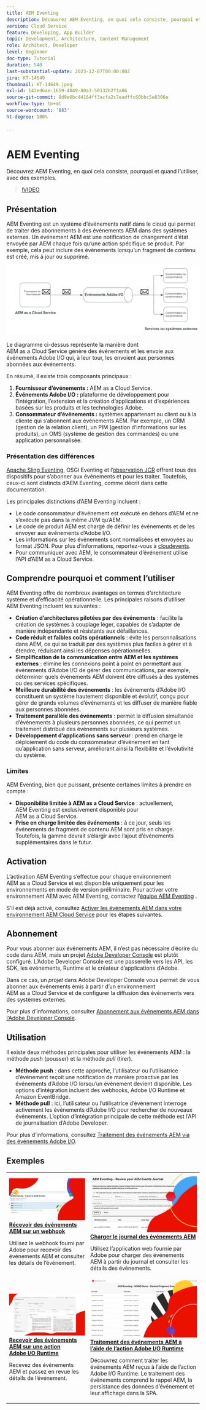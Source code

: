 ```yaml
---
title: AEM Eventing
description: Découvrez AEM Eventing, en quoi cela consiste, pourquoi et quand l’utiliser, avec des exemples.
version: Cloud Service
feature: Developing, App Builder
topic: Development, Architecture, Content Management
role: Architect, Developer
level: Beginner
doc-type: Tutorial
duration: 540
last-substantial-update: 2023-12-07T00:00:00Z
jira: KT-14649
thumbnail: KT-14649.jpeg
exl-id: 142ed6ae-1659-4849-80a3-50132b2f1a86
source-git-commit: 8d9e6bc44164ff3acfa2c7eadffc60bbc5e8306e
workflow-type: tm+mt
source-wordcount: '883'
ht-degree: 100%

---
```


# AEM Eventing

Découvrez AEM Eventing, en quoi cela consiste, pourquoi et quand l’utiliser, avec des exemples.

>[!VIDEO](https://video.tv.adobe.com/v/3426686?quality=12&learn=on)

## Présentation

AEM Eventing est un système d’événements natif dans le cloud qui permet de traiter des abonnements à des événements AEM dans des systèmes externes. Un événement AEM est une notification de changement d’état envoyée par AEM chaque fois qu’une action spécifique se produit. Par exemple, cela peut inclure des événements lorsqu’un fragment de contenu est créé, mis à jour ou supprimé.

![AEM Eventing](./assets/aem-eventing.png)

Le diagramme ci-dessus représente la manière dont AEM as a Cloud Service génère des événements et les envoie aux événements Adobe I/O qui, à leur tour, les envoient aux personnes abonnées aux événements.

En résumé, il existe trois composants principaux :

1. **Fournisseur d’événements :** AEM as a Cloud Service.
1. **Événements Adobe I/O :** plateforme de développement pour l’intégration, l’extension et la création d’applications et d’expériences basées sur les produits et les technologies Adobe.
1. **Consommateur d’événements :** systèmes appartenant au client ou à la cliente qui s’abonnent aux événements AEM. Par exemple, un CRM (gestion de la relation client), un PIM (gestion d’informations sur les produits), un OMS (système de gestion des commandes) ou une application personnalisée.

### Présentation des différences

[Apache Sling Eventing](https://sling.apache.org/documentation/bundles/apache-sling-eventing-and-job-handling.html), OSGi Eventing et l’[observation JCR](https://jackrabbit.apache.org/oak/docs/features/observation.html) offrent tous des dispositifs pour s’abonner aux événements et pour les traiter. Toutefois, ceux-ci sont distincts d’AEM Eventing, comme décrit dans cette documentation.

Les principales distinctions d’AEM Eventing incluent :

- Le code consommateur d’événement est exécuté en dehors d’AEM et ne s’exécute pas dans la même JVM qu’AEM.
- Le code de produit AEM est chargé de définir les événements et de les envoyer aux événements d’Adobe I/O.
- Les informations sur les événements sont normalisées et envoyées au format JSON. Pour plus d’informations, reportez-vous à [cloudevents](https://cloudevents.io/).
- Pour communiquer avec AEM, le consommateur d’événement utilise l’API d’AEM as a Cloud Service.


## Comprendre pourquoi et comment l’utiliser

AEM Eventing offre de nombreux avantages en termes d’architecture système et d’efficacité opérationnelle. Les principales raisons d’utiliser AEM Eventing incluent les suivantes :

- **Création d’architectures pilotées par des événements** : facilite la création de systèmes à couplage léger, capables de s’adapter de manière indépendante et résistants aux défaillances.
- **Code réduit et faibles coûts opérationnels** : évite les personnalisations dans AEM, ce qui se traduit par des systèmes plus faciles à gérer et à étendre, réduisant ainsi les dépenses opérationnelles.
- **Simplification de la communication entre AEM et les systèmes externes** : élimine les connexions point à point en permettant aux événements d’Adobe I/O de gérer des communications, par exemple, déterminer quels événements AEM doivent être diffusés à des systèmes ou des services spécifiques.
- **Meilleure durabilité des événements** : les événements d’Adobe I/O constituent un système hautement disponible et évolutif, conçu pour gérer de grands volumes d’événements et les diffuser de manière fiable aux personnes abonnées.
- **Traitement parallèle des événements** : permet la diffusion simultanée d’événements à plusieurs personnes abonnées, ce qui permet un traitement distribué des événements sur plusieurs systèmes.
- **Développement d’applications sans serveur** : prend en charge le déploiement du code du consommateur d’événement en tant qu’application sans serveur, améliorant ainsi la flexibilité et l’évolutivité du système.

### Limites

AEM Eventing, bien que puissant, présente certaines limites à prendre en compte :

- **Disponibilité limitée à AEM as a Cloud Service** : actuellement, AEM Eventing est exclusivement disponible pour AEM as a Cloud Service.
- **Prise en charge limitée des événements** : à ce jour, seuls les événements de fragment de contenu AEM sont pris en charge. Toutefois, la gamme devrait s’élargir avec l’ajout d’événements supplémentaires dans le futur.

## Activation

L’activation AEM Eventing s’effectue pour chaque environnement AEM as a Cloud Service et est disponible uniquement pour les environnements en mode de version préliminaire. Pour activer votre environnement AEM avec AEM Eventing, contactez l’<a href="mailto:grp-aem-events@adobe.com">équipe AEM Eventing</a> .

S’il est déjà activé, consultez [Activer les événements AEM dans votre environnement AEM Cloud Service](https://developer.adobe.com/experience-cloud/experience-manager-apis/guides/events/#enable-aem-events-on-your-aem-cloud-service-environment) pour les étapes suivantes.

## Abonnement

Pour vous abonner aux événements AEM, il n’est pas nécessaire d’écrire du code dans AEM, mais un projet [Adobe Developer Console](https://developer.adobe.com/) est plutôt configuré. L’Adobe Developer Console est une passerelle vers les API, les SDK, les événements, Runtime et le créateur d’applications d’Adobe.

Dans ce cas, un _projet_ dans Adobe Developer Console vous permet de vous abonner aux événements émis à partir d’un environnement AEM as a Cloud Service et de configurer la diffusion des événements vers des systèmes externes.

Pour plus d’informations, consulter [Abonnement aux événements AEM dans l’Adobe Developer Console](https://developer.adobe.com/experience-cloud/experience-manager-apis/guides/events/#how-to-subscribe-to-aem-events-in-the-adobe-developer-console).

## Utilisation

Il existe deux méthodes principales pour utiliser les événements AEM : la méthode _push_ (pousser) et la méthode _pull_ (tirer).

- **Méthode push** : dans cette approche, l’utilisateur ou l’utilisatrice d’événement reçoit une notification de manière proactive par les événements d’Adobe I/O lorsqu’un événement devient disponible. Les options d’intégration incluent des webhooks, Adobe I/O Runtime et Amazon EventBridge.
- **Méthode pull** : ici, l’utilisateur ou l’utilisatrice d’événement interroge activement les événements d’Adobe I/O pour rechercher de nouveaux événements. L’option d’intégration principale de cette méthode est l’API de journalisation d’Adobe Developer.

Pour plus d’informations, consultez [Traitement des événements AEM via des événements Adobe I/O](https://developer.adobe.com/experience-cloud/experience-manager-apis/guides/events/#aem-events-processing-via-adobe-io).

## Exemples

<table>
  <tr>
    <td>
        <a  href="./examples/webhook.md"><img alt="Récevoir des événements AEM sur un webhook" src="./assets/examples/webhook/webhook-example.png"/></a>
        <div><strong><a href="./examples/webhook.md">Récevoir des événements AEM sur un webhook</a></strong></div>
        <p>
          Utilisez le webhook fourni par Adobe pour recevoir des événements AEM et consulter les détails de l’événement.
        </p>
      </td>
      <td>
        <a  href="./examples/journaling.md"><img alt="Charger le journal des événements AEM" src="./assets/examples/journaling/eventing-journal.png"/></a>
        <div><strong><a href="./examples/journaling.md">Charger le journal des événements AEM</a></strong></div>
        <p>
          Utilisez l’application web fournie par Adobe pour charger des événements AEM à partir du journal et consulter les détails des événements.
        </p>
      </td>
    </tr>
  <tr>
    <td>
        <a  href="./examples/runtime-action.md"><img alt="Recevoir des événements AEM sur une action Adobe I/O Runtime" src="./assets/examples/runtime-action/eventing-runtime.png"/></a>
        <div><strong><a href="./examples/runtime-action.md">Recevoir des événements AEM sur une action Adobe I/O Runtime</a></strong></div>
        <p>
          Recevez des événements AEM et passez en revue les détails de l’événement.
        </p>
      </td>
      <td>
        <a  href="./examples/event-processing-using-runtime-action.md"><img alt="Traitement des événements AEM à l’aide de l’action Adobe I/O Runtime" src="./assets/examples/event-processing-using-runtime-action/event-processing.png"/></a>
        <div><strong><a href="./examples/event-processing-using-runtime-action.md">Traitement des événements AEM à l’aide de l’action Adobe I/O Runtime</a></strong></div>
        <p>
          Découvrez comment traiter les événements AEM reçus à l’aide de l’action Adobe I/O Runtime. Le traitement des événements comprend le rappel AEM, la persistance des données d’événement et leur affichage dans la SPA.
        </p>
      </td>
  </tr>    
</table>
